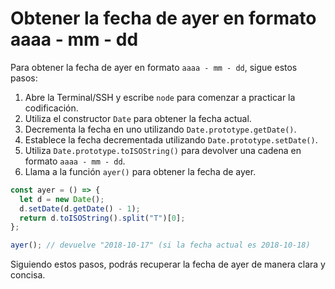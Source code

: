 # Obtener la fecha de ayer en formato aaaa - mm - dd

Para obtener la fecha de ayer en formato `aaaa - mm - dd`, sigue estos pasos:

1. Abre la Terminal/SSH y escribe `node` para comenzar a practicar la codificación.
2. Utiliza el constructor `Date` para obtener la fecha actual.
3. Decrementa la fecha en uno utilizando `Date.prototype.getDate()`.
4. Establece la fecha decrementada utilizando `Date.prototype.setDate()`.
5. Utiliza `Date.prototype.toISOString()` para devolver una cadena en formato `aaaa - mm - dd`.
6. Llama a la función `ayer()` para obtener la fecha de ayer.

```js
const ayer = () => {
  let d = new Date();
  d.setDate(d.getDate() - 1);
  return d.toISOString().split("T")[0];
};

ayer(); // devuelve "2018-10-17" (si la fecha actual es 2018-10-18)
```

Siguiendo estos pasos, podrás recuperar la fecha de ayer de manera clara y concisa.
